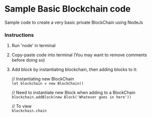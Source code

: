 # Sample Basic Blockchain code

Sample code to create a very basic private BlockChain using NodeJs

### Instructions
1. Run 'node' in terminal
2. Copy-paste code into terminal (You may want to remove comments before doing so)
3. Add block by instantiating blockchain, then adding blocks to it:
			
	// Instantiating new BlockChain <br>
	`let blockchain = new BlockChain()`

	// Need to instantiate new Block when adding to a BlockChain <br>
	`blockchain.addBlock(new Block('Whatever goes in here'))`

	// To view <br>
	`blockchain.chain`
